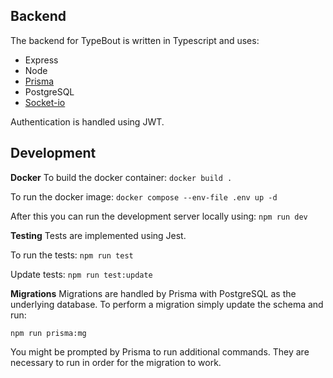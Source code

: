 ## Backend
The backend for TypeBout is written in Typescript and uses: 
- Express  
- Node 
- [Prisma](https://img.shields.io/badge/Jest-323330?style=for-the-badge&logo=Jest&logoColor=white)
- PostgreSQL 
- [Socket-io](https://socket.io/)

Authentication is handled using JWT.

## Development
**Docker**
To build the docker container:
`docker build .`

To run the docker image:
`docker compose --env-file .env up -d`

After this you can run the development server locally using:
`npm run dev`

**Testing**
Tests are implemented using Jest.

To run the tests: 
`npm run test`

Update tests: 
`npm run test:update`

**Migrations**
Migrations are handled by Prisma with PostgreSQL as the underlying database. To perform a migration simply update the schema and run: 

`npm run prisma:mg`

You might be prompted by Prisma to run additional commands. They are necessary to run in order for the migration to work.
